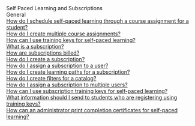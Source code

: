 <!-- 
    Adding new documents!
    1. Duplicate the following:
        <a class="subtopic_link" href="insert_document_link_here*">
            <div class="subtopic_title">insert_document_title here</div>
            <div class="subtopic_description">insert_document_description_here</div>
        </a>
    2. Replace:
        href link with your document's link
        subtopic_title text with your document's title
        subtopic_description text with your document's description
    3. Place in respective subtopic group
    4. Ensure to add the new document in A-Z index
-->

<div class="categoriesHeader" tabindex="0" title="Administrator - Discussions Docs Container">Self Paced Learning and Subscriptions</div>
<div class="accordionModule">
  <div class="subtopic selected">
    <div class="subtopic_header" tabindex="0" title="General Docs" role="button" aria-selected="true" selected>General</div>
    <div id="body_1" class="subtopic_links">
      <a class="subtopic_link" href="/tms/tms-administrators/self-paced-learning-and-subscriptions/schedule-self-paced-learning.md">
        <div class="subtopic_title">How do I schedule self-paced learning through a course assignment for a student?</div>
      </a>
        <a class="subtopic_link" href="/tms/tms-administrators/self-paced-learning-and-subscriptions/create-multiple-course-assignments.md">
        <div class="subtopic_title">How do I create multiple course assignments?</div>
      </a>
        <a class="subtopic_link" href="/tms/tms-administrators/self-paced-learning-and-subscriptions/training-key-pool.md">
        <div class="subtopic_title">How can I use training keys for self-paced learning?</div>
      </a> 
        <a class="subtopic_link" href="/tms/tms-administrators/self-paced-learning-and-subscriptions/subscription-description.md">
        <div class="subtopic_title">What is a subscription?</div>
      </a>
        <a class="subtopic_link" href="/tms/tms-administrators/self-paced-learning-and-subscriptions/subscription-billing.md">
        <div class="subtopic_title">How are subscriptions billed?</div>
      </a>
        <a class="subtopic_link" href="/tms/tms-administrators/self-paced-learning-and-subscriptions/create-subscription.md">
        <div class="subtopic_title">How do I create a subscription?</div>
      </a>
        <a class="subtopic_link" href="/tms/tms-administrators/self-paced-learning-and-subscriptions/subscription-assignment-single.md">
        <div class="subtopic_title">How do I assign a subscription to a user?</div>
      </a>
        <a class="subtopic_link" href="/tms/tms-administrators/self-paced-learning-and-subscriptions/create-learning-path.md">
        <div class="subtopic_title">How do I create learning paths for a subscription?</div>
      </a>
        <a class="subtopic_link" href="/tms/tms-administrators/self-paced-learning-and-subscriptions/subscription-filters.md">
        <div class="subtopic_title">How do I create filters for a catalog?</div>
      </a>
        <a class="subtopic_link" href="/tms/tms-administrators/self-paced-learning-and-subscriptions/subscription-assignment-multiple.md">
        <div class="subtopic_title">How do I assign a subscription to multiple users?</div>
      </a>
       <a class="subtopic_link" href="/tms/tms-administrators/self-paced-learning-and-subscriptions/subscription-training-keys.md">
        <div class="subtopic_title">How can I use subscription training keys for self-paced learning?</div>
      </a>
        <a class="subtopic_link" href="/tms/tms-administrators/classes/training-keys/information-to-send-to-students-who-are-registering-using-training-keys.md">
        <div class="subtopic_title">What information should I send to students who are registering using training keys?</div>
      </a>
        <a class="subtopic_link" href="/tms/tms-administrators/self-paced-learning-and-subscriptions/print-completion-certificates-for-self-pace-learning-by-admin.md">
        <div class="subtopic_title">How can an administrator print completion certificates for self-paced learning?</div>
      </a>
    </div>
  </div>
</div>
